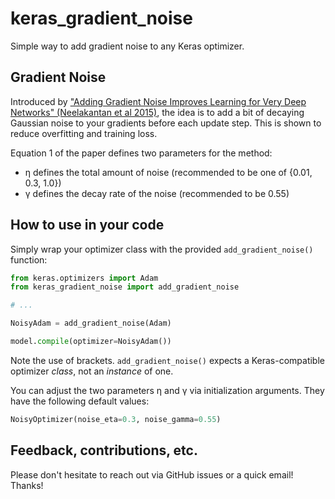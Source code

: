# keras_gradient_noise

Simple way to add gradient noise to any Keras optimizer.


## Gradient Noise

Introduced by
["Adding Gradient Noise Improves Learning for Very Deep Networks" (Neelakantan et al 2015)](https://arxiv.org/abs/1511.06807),
the idea is to add a bit of decaying Gaussian noise to your gradients before
each update step. This is shown to reduce overfitting and training loss.

Equation 1 of the paper defines two parameters for the method:

* η defines the total amount of noise (recommended to be one of {0.01, 0.3, 1.0})
* γ defines the decay rate of the noise (recommended to be 0.55)


## How to use in your code

Simply wrap your optimizer class with the provided `add_gradient_noise()`
function:

```python
from keras.optimizers import Adam
from keras_gradient_noise import add_gradient_noise

# ...

NoisyAdam = add_gradient_noise(Adam)

model.compile(optimizer=NoisyAdam())
```

Note the use of brackets. `add_gradient_noise()` expects a Keras-compatible
optimizer *class*, not an *instance* of one.

You can adjust the two parameters η and γ via initialization arguments. They
have the following default values:

```python
NoisyOptimizer(noise_eta=0.3, noise_gamma=0.55)
```


## Feedback, contributions, etc.

Please don't hesitate to reach out via GitHub issues or a quick email! Thanks!

